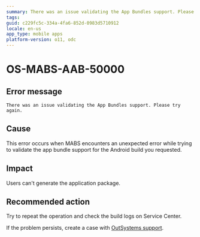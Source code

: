 ```yaml
---
summary: There was an issue validating the App Bundles support. Please try again.
tags:
guid: c229fc5c-334a-4fa6-852d-0983d5710912
locale: en-us
app_type: mobile apps
platform-version: o11, odc
---
```


# OS-MABS-AAB-50000

## Error message

`There was an issue validating the App Bundles support. Please try again.`

## Cause

This error occurs when MABS encounters an unexpected error while trying to validate the app bundle support for the Android build you requested.

## Impact

Users can't generate the application package.

## Recommended action

Try to repeat the operation and check the build logs on Service Center.

If the problem persists, create a case with [OutSystems support](https://www.outsystems.com/support/portal/open-support-case?ErrorCode=OS-MABS-AAB-50000).
